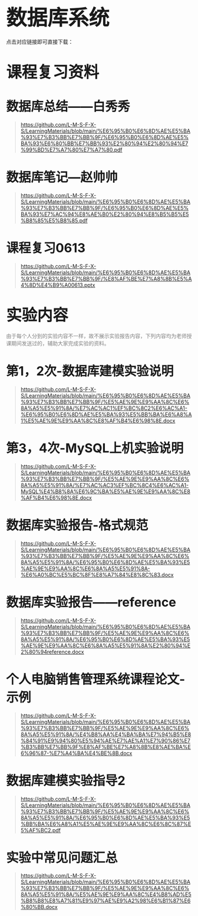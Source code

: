 # <span style="font-size: 2.0em; font-weight: bold;">数据库系统</span>

点击对应链接即可直接下载：

# <span style="font-size: 1.5em; font-weight: bold;">课程复习资料</span>

# <span style="font-size: 1.2em; font-weight: bold;">数据库总结——白秀秀</span>

>  https://github.com/L-M-S-F-X-S/LearningMaterials/blob/main/%E6%95%B0%E6%8D%AE%E5%BA%93%E7%B3%BB%E7%BB%9F/%E6%95%B0%E6%8D%AE%E5%BA%93%E6%80%BB%E7%BB%93%E2%80%94%E2%80%94%E7%99%BD%E7%A7%80%E7%A7%80.pdf

# <span style="font-size: 1.2em; font-weight: bold;">数据库笔记—赵帅帅</span>

>  https://github.com/L-M-S-F-X-S/LearningMaterials/blob/main/%E6%95%B0%E6%8D%AE%E5%BA%93%E7%B3%BB%E7%BB%9F/%E6%95%B0%E6%8D%AE%E5%BA%93%E7%AC%94%E8%AE%B0%E2%80%94%E8%B5%B5%E5%B8%85%E5%B8%85.pdf

# <span style="font-size: 1.2em; font-weight: bold;">课程复习0613</span>

>  https://github.com/L-M-S-F-X-S/LearningMaterials/blob/main/%E6%95%B0%E6%8D%AE%E5%BA%93%E7%B3%BB%E7%BB%9F/%E8%AF%BE%E7%A8%8B%E5%A4%8D%E4%B9%A00613.pptx

# <span style="font-size: 1.5em; font-weight: bold;">实验内容</span>

<span style="font-size: 1.0em; font-weight: normal; color: gray;">由于每个人分到的实验内容不一样，故不展示实验报告内容，下列内容均为老师授课期间发送过的，辅助大家完成实验的资料。</span>

# <span style="font-size: 1.2em; font-weight: bold;">第1，2次-数据库建模实验说明</span>

>  https://github.com/L-M-S-F-X-S/LearningMaterials/blob/main/%E6%95%B0%E6%8D%AE%E5%BA%93%E7%B3%BB%E7%BB%9F/%E5%AE%9E%E9%AA%8C%E6%8A%A5%E5%91%8A/%E7%AC%AC1%EF%BC%8C2%E6%AC%A1-%E6%95%B0%E6%8D%AE%E5%BA%93%E5%BB%BA%E6%A8%A1%E5%AE%9E%E9%AA%8C%E8%AF%B4%E6%98%8E.docx

# <span style="font-size: 1.2em; font-weight: bold;">第3，4次-MySQL上机实验说明</span>

>  https://github.com/L-M-S-F-X-S/LearningMaterials/blob/main/%E6%95%B0%E6%8D%AE%E5%BA%93%E7%B3%BB%E7%BB%9F/%E5%AE%9E%E9%AA%8C%E6%8A%A5%E5%91%8A/%E7%AC%AC3%EF%BC%8C4%E6%AC%A1-MySQL%E4%B8%8A%E6%9C%BA%E5%AE%9E%E9%AA%8C%E8%AF%B4%E6%98%8E.docx

# <span style="font-size: 1.2em; font-weight: bold;">数据库实验报告-格式规范</span>

>  https://github.com/L-M-S-F-X-S/LearningMaterials/blob/main/%E6%95%B0%E6%8D%AE%E5%BA%93%E7%B3%BB%E7%BB%9F/%E5%AE%9E%E9%AA%8C%E6%8A%A5%E5%91%8A/%E6%95%B0%E6%8D%AE%E5%BA%93%E5%AE%9E%E9%AA%8C%E6%8A%A5%E5%91%8A-%E6%A0%BC%E5%BC%8F%E8%A7%84%E8%8C%83.docx

# <span style="font-size: 1.2em; font-weight: bold;">数据库实验报告——reference</span>

>  https://github.com/L-M-S-F-X-S/LearningMaterials/blob/main/%E6%95%B0%E6%8D%AE%E5%BA%93%E7%B3%BB%E7%BB%9F/%E5%AE%9E%E9%AA%8C%E6%8A%A5%E5%91%8A/%E6%95%B0%E6%8D%AE%E5%BA%93%E5%AE%9E%E9%AA%8C%E6%8A%A5%E5%91%8A%E2%80%94%E2%80%94reference.docx

# <span style="font-size: 1.2em; font-weight: bold;">个人电脑销售管理系统课程论文-示例</span>

>  https://github.com/L-M-S-F-X-S/LearningMaterials/blob/main/%E6%95%B0%E6%8D%AE%E5%BA%93%E7%B3%BB%E7%BB%9F/%E5%AE%9E%E9%AA%8C%E6%8A%A5%E5%91%8A/%E4%B8%AA%E4%BA%BA%E7%94%B5%E8%84%91%E9%94%80%E5%94%AE%E7%AE%A1%E7%90%86%E7%B3%BB%E7%BB%9F%E8%AF%BE%E7%A8%8B%E8%AE%BA%E6%96%87-%E7%A4%BA%E4%BE%8B.docx

# <span style="font-size: 1.2em; font-weight: bold;">数据库建模实验指导2</span>

>  https://github.com/L-M-S-F-X-S/LearningMaterials/blob/main/%E6%95%B0%E6%8D%AE%E5%BA%93%E7%B3%BB%E7%BB%9F/%E5%AE%9E%E9%AA%8C%E6%8A%A5%E5%91%8A/%E6%95%B0%E6%8D%AE%E5%BA%93%E5%BB%BA%E6%A8%A1%E5%AE%9E%E9%AA%8C%E6%8C%87%E5%AF%BC2.pdf

# <span style="font-size: 1.2em; font-weight: bold;">实验中常见问题汇总</span>

>  https://github.com/L-M-S-F-X-S/LearningMaterials/blob/main/%E6%95%B0%E6%8D%AE%E5%BA%93%E7%B3%BB%E7%BB%9F/%E5%AE%9E%E9%AA%8C%E6%8A%A5%E5%91%8A/%E5%AE%9E%E9%AA%8C%E4%B8%AD%E5%B8%B8%E8%A7%81%E9%97%AE%E9%A2%98%E6%B1%87%E6%80%BB.docx
